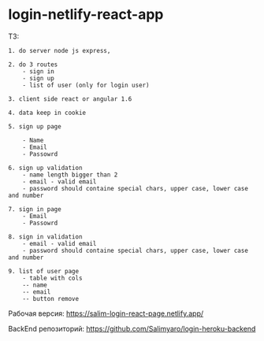 # login-netlify-react-app

ТЗ:
	
	1. do server node js express,
	
	2. do 3 routes 
		- sign in 
		- sign up
		- list of user (only for login user)
		
	3. client side react or angular 1.6
	
	4. data keep in cookie
	
	5. sign up page
	
		- Name
		- Email 
		- Passowrd
		
	6. sign up validation 
		- name length bigger than 2
		- email - valid email
		- password should containe special chars, upper case, lower case and number
		
	7. sign in page
		- Email 
		- Passowrd 
		
	8. sign in validation 
		- email - valid email
		- password should containe special chars, upper case, lower case and number
		
	9. list of user page 
		- table with cols
		-- name
		-- email 
		-- button remove

Рабочая версия: https://salim-login-react-page.netlify.app/

BackEnd репозиторий: https://github.com/Salimyaro/login-heroku-backend
